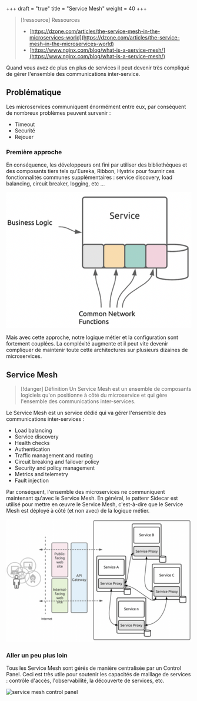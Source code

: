 +++
draft = "true"
title = "Service Mesh"
weight = 40
+++

> [!ressource] Ressources
> - [https://dzone.com/articles/the-service-mesh-in-the-microservices-world](https://dzone.com/articles/the-service-mesh-in-the-microservices-world)
> - [https://www.nginx.com/blog/what-is-a-service-mesh/](https://www.nginx.com/blog/what-is-a-service-mesh/)

Quand vous avez de plus en plus de services il peut devenir très compliqué de gérer l'ensemble des communications inter-service.

## Problématique

Les microservices communiquent énormément entre eux, par conséquent de nombreux problèmes peuvent survenir :

- Timeout
- Securité
- Rejouer

### Première approche

En conséquence, les développeurs ont fini par utiliser des bibliothèques et des composants tiers tels qu'Eureka, Ribbon, Hystrix pour fournir ces fonctionnalités communes supplémentaires : service discovery, load balancing, circuit breaker, logging, etc ...

![without_service_mesh](images/without_service_mesh.png?width=20pc)

Mais avec cette approche, notre logique métier et la configuration sont fortement couplées. La compléxité augmente et il peut vite devenir compliquer de maintenir toute cette architectures sur plusieurs dizaines de microservices.

## Service Mesh

> [!danger] Définition
>  Un Service Mesh est un ensemble de composants logiciels qu'on positionne à côté du microservice et qui gère l'ensemble des communications inter-services.

Le Service Mesh est un service dédié qui va gérer l'ensemble des communications inter-services :

- Load balancing
- Service discovery
- Health checks
- Authentication
- Traffic management and routing
- Circuit breaking and failover policy
- Security and policy management
- Metrics and telemetry
- Fault injection

Par conséquent, l'ensemble des microservices ne communiquent maintenant qu'avec le Service Mesh. En général, le pattenr Sidecar est utilisé pour mettre en œuvre le Service Mesh, c'est-à-dire que le Service Mesh est déployé à côté (et non avec) de la logique métier.

![Service Mesh](images/service_mesh.png?width=35pc)

### Aller un peu plus loin

Tous les Service Mesh sont gérés de manière centralisée par un Control Panel. Ceci est très utile pour soutenir les capacités de maillage de services : contrôle d'accès, l'observabilité, la découverte de services, etc.

![service mesh control panel](https://www.nginx.com/wp-content/uploads/2019/02/service-mesh-generic-topology_social.png?width=50pc)
